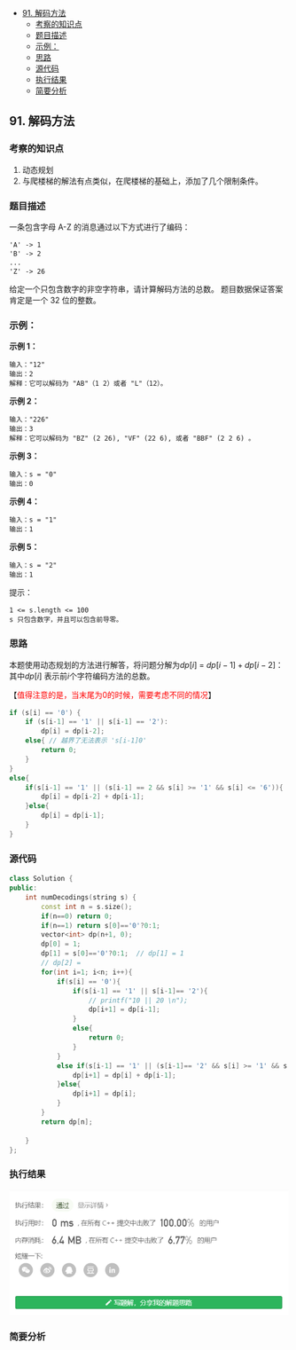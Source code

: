<!-- TOC -->

- [91. 解码方法](#91-解码方法)
  - [考察的知识点](#考察的知识点)
  - [题目描述](#题目描述)
  - [示例：](#示例)
  - [思路](#思路)
  - [源代码](#源代码)
  - [执行结果](#执行结果)
  - [简要分析](#简要分析)

<!-- /TOC -->
## 91. 解码方法

### 考察的知识点
1. 动态规划
2. 与爬楼梯的解法有点类似，在爬楼梯的基础上，添加了几个限制条件。


### 题目描述

一条包含字母 A-Z 的消息通过以下方式进行了编码：
```
'A' -> 1
'B' -> 2
...
'Z' -> 26
```
给定一个只包含数字的非空字符串，请计算解码方法的总数。
题目数据保证答案肯定是一个 32 位的整数。

### 示例：

**示例 1：**
```
输入："12"
输出：2
解释：它可以解码为 "AB"（1 2）或者 "L"（12）。
```

**示例 2：**
```
输入："226"
输出：3
解释：它可以解码为 "BZ" (2 26), "VF" (22 6), 或者 "BBF" (2 2 6) 。
```

**示例 3：**
```
输入：s = "0"
输出：0
```

**示例 4：**
```
输入：s = "1"
输出：1
```

**示例 5：**
```
输入：s = "2"
输出：1
```

提示：
```
1 <= s.length <= 100
s 只包含数字，并且可以包含前导零。
```

<!-- -->
### 思路
本题使用动态规划的方法进行解答，将问题分解为$dp[i]$ = $dp[i-1] + dp[i-2]$： 其中$dp[i]$ 表示前$i$个字符编码方法的总数。

【<font color = red>值得注意的是，当末尾为0的时候，需要考虑不同的情况</font>】
```C++
if (s[i] == '0') {
    if (s[i-1] == '1' || s[i-1] == '2'):
        dp[i] = dp[i-2];
    else{ // 越界了无法表示 's[i-1]0'
        return 0;
    }
}
else{
    if(s[i-1] == '1' || (s[i-1] == 2 && s[i] >= '1' && s[i] <= '6')){
        dp[i] = dp[i-2] + dp[i-1];
    }else{
        dp[i] = dp[i-1];
    }
}
```


### 源代码
```C++
class Solution {
public:
    int numDecodings(string s) {
        const int n = s.size();
        if(n==0) return 0;
        if(n==1) return s[0]=='0'?0:1;
        vector<int> dp(n+1, 0);
        dp[0] = 1;
        dp[1] = s[0]=='0'?0:1;  // dp[1] = 1
        // dp[2] = 
        for(int i=1; i<n; i++){
            if(s[i] == '0'){
                if(s[i-1] == '1' || s[i-1]== '2'){
                    // printf("10 || 20 \n");
                    dp[i+1] = dp[i-1];
                }
                else{
                    return 0;
                }
            }
            else if(s[i-1] == '1' || (s[i-1]== '2' && s[i] >= '1' && s[i] <= '6')){
                dp[i+1] = dp[i] + dp[i-1];
            }else{
                dp[i+1] = dp[i];
            }
        }
        return dp[n];

    }
};
```
### 执行结果
![](./images/91%20result_numDecodings.png)
###  简要分析
